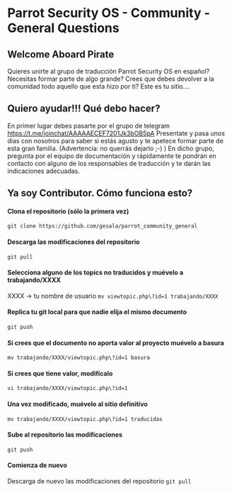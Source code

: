 # Parrot Security OS - Community - General Questions
## Welcome Aboard Pirate

Quieres unirte al grupo de traducción Parrot Security OS en español?
Necesitas formar parte de algo grande? Crees que debes devolver a la comunidad todo aquello que esta hizo por ti?
Este es tu sitio....

## Quiero ayudar!!! Qué debo hacer? 


En primer lugar debes pasarte por el grupo de telegram https://t.me/joinchat/AAAAAECEF7201Jk3bOB5pA
Presentate y pasa unos dias con nosotros para saber si estás agusto y te apetece formar parte de esta gran familia. (Advertencia: no querrás dejarlo ;-) )
En dicho grupo, pregunta por el equipo de documentación y rápidamente te pondrán en contacto con alguno de los responsables de traducción y te darán las indicaciones adecuadas.


## Ya soy Contributor. Cómo funciona esto?

#### Clona el repositorio (sólo la primera vez)
`git clone https://github.com/gesala/parrot_community_general`
#### Descarga las modificaciones del repositorio
`git pull`
#### Selecciona alguno de los topics no traducidos y muévelo a trabajando/XXXX
XXXX -> tu nombre de usuario 
`mv viewtopic.php\?id=1 trabajando/XXXX`
#### Replica tu git local para que nadie elija el mismo documento
`git push`
#### Si crees que el documento no aporta valor al proyecto muévelo a basura
`mv trabajando/XXXX/viewtopic.php\?id=1 basura`
#### Si crees que tiene valor, modifícalo
`vi trabajando/XXXX/viewtopic.php\?id=1`
#### Una vez modificado, muévelo al sitio definitivo
`mv trabajando/XXXX/viewtopic.php\?id=1 traducidas`
#### Sube al repositorio las modificaciones
`git push`
#### Comienza de nuevo
Descarga de nuevo las modificaciones del repositorio
`git pull`
